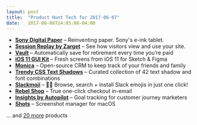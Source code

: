 ```yaml
---
layout: post
title:  "Product Hunt Tech for 2017-06-07"
date:   2017-06-08T14:05:08-04:00
---
```


* **[Sony Digital Paper](https://www.producthunt.com/posts/sony-digital-paper?utm_campaign=producthunt-api&utm_medium=api&utm_source=Application%3A+Daily+Digest+RSS+%28ID%3A+3202%29)** – Reinventing paper. Sony's e-ink tablet.
* **[Session Replay by Zarget](https://www.producthunt.com/posts/session-replay-by-zarget?utm_campaign=producthunt-api&utm_medium=api&utm_source=Application%3A+Daily+Digest+RSS+%28ID%3A+3202%29)** – See how visitors view and use your site.
* **[Vault](https://www.producthunt.com/posts/vault-5?utm_campaign=producthunt-api&utm_medium=api&utm_source=Application%3A+Daily+Digest+RSS+%28ID%3A+3202%29)** – Automatically save for retirement every time you’re paid
* **[iOS 11 GUI Kit](https://www.producthunt.com/posts/ios-11-gui-kit?utm_campaign=producthunt-api&utm_medium=api&utm_source=Application%3A+Daily+Digest+RSS+%28ID%3A+3202%29)** – Fresh screens from iOS 11 for Sketch & Figma
* **[Monica](https://www.producthunt.com/posts/monica-2?utm_campaign=producthunt-api&utm_medium=api&utm_source=Application%3A+Daily+Digest+RSS+%28ID%3A+3202%29)** – Open-source CRM to keep track of your friends and family
* **[Trendy CSS Text Shadows](https://www.producthunt.com/posts/trendy-css-text-shadows?utm_campaign=producthunt-api&utm_medium=api&utm_source=Application%3A+Daily+Digest+RSS+%28ID%3A+3202%29)** – Curated collection of 42 text shadow and font combinations
* **[Slackmoji](https://www.producthunt.com/posts/slackmoji?utm_campaign=producthunt-api&utm_medium=api&utm_source=Application%3A+Daily+Digest+RSS+%28ID%3A+3202%29)** – 🕵🏻 Browse, search + install Slack emojis in just one click!
* **[Rebel Shop](https://www.producthunt.com/posts/rebel-shop?utm_campaign=producthunt-api&utm_medium=api&utm_source=Application%3A+Daily+Digest+RSS+%28ID%3A+3202%29)** – True one-click checkout in-email
* **[Insights by Autopilot](https://www.producthunt.com/posts/insights-by-autopilot?utm_campaign=producthunt-api&utm_medium=api&utm_source=Application%3A+Daily+Digest+RSS+%28ID%3A+3202%29)** – Goal tracking for customer journey marketers
* **[Shots](https://www.producthunt.com/posts/shots-3?utm_campaign=producthunt-api&utm_medium=api&utm_source=Application%3A+Daily+Digest+RSS+%28ID%3A+3202%29)** – Screenshot manager for macOS

… and [20 more](https://www.producthunt.com/tech) products